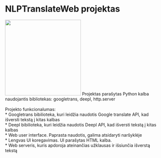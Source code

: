 # NLPTranslateWeb projektas
<img src="https://user-images.githubusercontent.com/60687269/156175638-3171b17e-035f-49f9-9a83-fee0dd9ff989.png" width="250px" />
Projektas parašytas Python kalba naudojantis bibliotekas: googletrans, deepl, http.server<br /><br />
Projekto funkcionalumas: <br />
* Googletrans bibilioteka, kuri leidžia naudotis Google translate API, kad išversti tekstą į kitas kalbas<br />
* Deepl bibilioteka, kuri leidžia naudotis Deepl API, kad išversti tekstą į kitas kalbas<br />
* Web user interface. Paprasta naudotis, galima atsidaryti naršyklėje<br />
* Lengvas UI koregavimas. UI parašytas HTML kalba.<br />
* Web serveris, kuris apdoroja ateinančias užklausas ir išsiunčia išverstą tekstą<br />